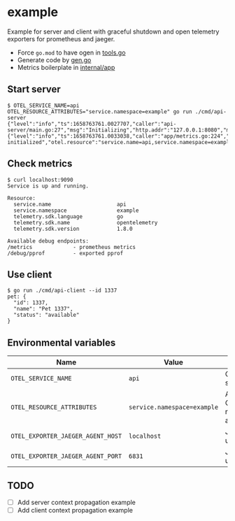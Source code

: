# example

Example for server and client with graceful shutdown and open telemetry exporters for
prometheus and jaeger.


* Force `go.mod` to have ogen in [tools.go](./tools.go) 
* Generate code by [gen.go](./gen.go)
* Metrics boilerplate in [internal/app](./internal/app)

## Start server
```console
$ OTEL_SERVICE_NAME=api OTEL_RESOURCE_ATTRIBUTES="service.namespace=example" go run ./cmd/api-server
{"level":"info","ts":1658763761.0027707,"caller":"api-server/main.go:27","msg":"Initializing","http.addr":"127.0.0.1:8080","metrics.addr":"127.0.0.1:9090"}
{"level":"info","ts":1658763761.0033038,"caller":"app/metrics.go:224","msg":"Metrics initialized","otel.resource":"service.name=api,service.namespace=example,telemetry.sdk.language=go,telemetry.sdk.name=opentelemetry,telemetry.sdk.version=1.8.0","http.addr":"127.0.0.1:9090"}
```

## Check metrics
```console
$ curl localhost:9090
Service is up and running.

Resource:
  service.name                     api
  service.namespace                example
  telemetry.sdk.language           go
  telemetry.sdk.name               opentelemetry
  telemetry.sdk.version            1.8.0

Available debug endpoints:
/metrics             - prometheus metrics
/debug/pprof         - exported pprof
```

## Use client
```console
$ go run ./cmd/api-client --id 1337
pet: {
  "id": 1337,
  "name": "Pet 1337",
  "status": "available"
}
```

## Environmental variables

| Name                              | Value                       | Description                                  |
|-----------------------------------|-----------------------------|----------------------------------------------|
| `OTEL_SERVICE_NAME`               | `api`                       | OpenTelemetry service name                   |
| `OTEL_RESOURCE_ATTRIBUTES`        | `service.namespace=example` | Additional OpenTelemetry resource attributes |
| `OTEL_EXPORTER_JAEGER_AGENT_HOST` | `localhost`                 | Jaeger host to use                           |
| `OTEL_EXPORTER_JAEGER_AGENT_PORT` | `6831`                      | Jaeger port to use (UDP)                     |

## TODO

- [ ] Add server context propagation example
- [ ] Add client context propagation example